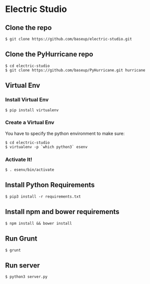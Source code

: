 Electric Studio
===============

## Clone the repo
`$ git clone https://github.com/baseup/electric-studio.git`

## Clone the PyHurricane repo
    $ cd electric-studio
    $ git clone https://github.com/baseup/PyHurricane.git hurricane

## Virtual Env
### Install Virtual Env
`$ pip install virtualenv`

### Create a Virtual Env
You have to specify the python environment to make sure:

    $ cd electric-studio
    $ virtualenv -p `which python3` esenv

### Activate It!
`$ . esenv/bin/activate`

## Install Python Requirements
`$ pip3 install -r requirements.txt`

## Install npm and bower requirements

```$ npm install && bower install```

## Run Grunt

```$ grunt```

## Run server

```$ python3 server.py```